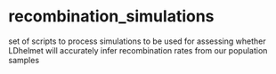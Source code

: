 # recombination_simulations
set of scripts to process simulations to be used for assessing whether LDhelmet will accurately infer recombination rates from our population samples
